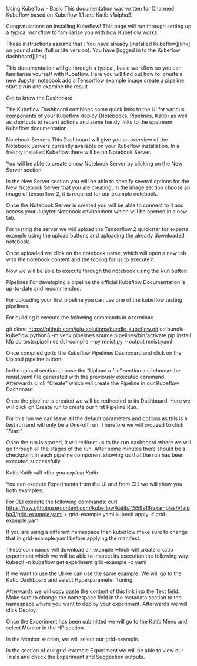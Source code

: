 Using Kubeflow - Basic
This documentation was written for Charmed Kubeflow based on Kubeflow 1.1 and Katib v1alpha3.

Congratulations on installing Kubeflow! This page will run through setting up a typical workflow to familiarise you with how Kubeflow works. 

These instructions assume that :
You have already [installed Kubeflow][link] on your cluster (full or lite version).
You have [logged in to the Kubeflow dashboard][link]


This documentation will go through a typical, basic workflow so you can familiarise yourself with Kubeflow. Here you will find out how to:
 create a new Jupyter notebook
 add a Tensorflow example image
 create a pipeline
start a run and examine the result



Get to know the Dashboard




The Kubeflow Dashboard combines some quick links to the UI for various components of your Kubeflow deploy (Notebooks, Pipelines, Katib) as well as shortcuts to recent actions and some handy links to the upstream Kubeflow documentation. 

Notebook Servers
This Dashboard will give you an overview of the Notebook Servers currently available on your Kubeflow installation. In a freshly installed Kubeflow there will be no Notebook Server.

You will be able to create a new Notebook Server by clicking on the New Server section.


In the New Server section you will be able to specify several options for the New Notebook Server that you are creating. In the image section choose an image of tensorflow 2, it is required for our example notebook.


Once the Notebook Server is created you will be able to connect to it and access your Jupyter Notebook environment which will be opened in a new tab.


For testing the server we will upload the Tensorflow 2 quickstar for experts example using the upload buttons and uploading the already downloaded notebook.

Once uploaded we click on the notebook name, which will open a new tab with the notebook content and the tooling for us to execute it.



Now we will be able to execute through the notebook using the Run button.

Pipelines
For developing a pipeline the official Kubeflow Documentation is up-to-date and recommended.

For uploading your first pipeline you can use one of the kubeflow testing pipelines.

For building it execute the following commands in a terminal:

git clone https://github.com/juju-solutions/bundle-kubeflow.git
cd bundle-kubeflow
python3 -m venv pipelines
source pipelines/bin/activate
pip install kfp
cd tests/pipelines
dsl-compile --py mnist.py  --output mnist.yaml

Once compiled go to the Kubeflow Pipelines Dashboard and click on the Upload pipeline button.

In the upload section choose the “Upload a file” section and choose the mnist.yaml file generated with the previously executed command. Afterwards click “Create” which will create the Pipeline in our Kubeflow Dashboard.

Once the pipeline is created we will be redirected to its Dashboard. Here we will click on Create run to create our first Pipeline Run.

For this run we can leave all the default parameters and options as this is a test run and will only be a One-off run. Therefore we will proceed to click “Start”

Once the run is started, it will redirect us to the run dashboard where we will go through all the stages of the run. After some minutes there should be a checkpoint in each pipeline component showing us that the run has been executed successfully.


Katib 
Katib will offer you *explain Katib*

You can execute Experiments from the UI and from CLI we will show you both examples:

For CLI execute the following commands:
curl https://raw.githubusercontent.com/kubeflow/katib/4559e16/examples/v1alpha3/grid-example.yaml > grid-example.yaml
kubectl apply -f grid-example.yaml

If you are using a different namespace than kubeflow make sure to change that in grid-example.yaml before applying the manifest.

These commands will  download an example which will create a katib experiment which we will be able to inspect its execution the following way:
kubectl -n kubeflow get experiment grid-example -o yaml

If we want to use the UI we can use the same example. We will go to the Katib Dashboard and select Hyperparameter Tuning.


Afterwards we will copy paste the content of this link into the Text field. Make sure to change the namespace field in the metadata section to the namespace where you want to deploy your experiment. Afterwards we will click Deploy.

Once the Experiment has been submitted we will go to the Katib Menu and select Monitor in the HP section.

In the Monitor section, we will select our grid-example.

In the section of our grid-example Experiment we will be able to view our Trials and check the Experiment and Suggestion outputs.

